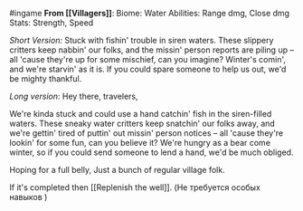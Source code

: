 #ingame 
**From [[Villagers]]**:
Biome: Water
Abilities: Range dmg, Close dmg
Stats: Strength, Speed

*Short Version:* 
Stuck with fishin' trouble in siren waters. These slippery critters keep nabbin' our folks, and the missin' person reports are piling up – all 'cause they're up for some mischief, can you imagine? Winter's comin', and we're starvin' as it is. If you could spare someone to help us out, we'd be mighty thankful.

*Long version*:
Hey there, travelers,

We're kinda stuck and could use a hand catchin' fish in the siren-filled waters. These sneaky water critters keep snatchin' our folks away, and we're gettin' tired of puttin' out missin' person notices – all 'cause they're lookin' for some fun, can you believe it? We're hungry as a bear come winter, so if you could send someone to lend a hand, we'd be much obliged.

Hoping for a full belly, Just a bunch of regular village folk.

If it's completed then
	 [[Replenish the well]]. (Не требуется особых навыков )